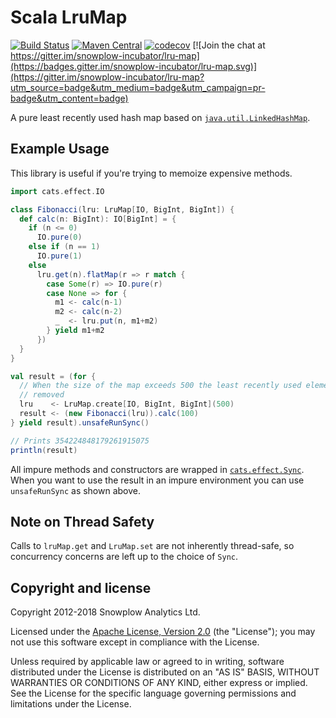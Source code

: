 # Scala LruMap

[![Build Status](https://api.travis-ci.org/snowplow-incubator/lru-map.svg)](https://travis-ci.org/snowplow-incubator/lru-map)
[![Maven Central](https://img.shields.io/maven-central/v/com.snowplowanalytics/lru-map_2.12.svg)](https://maven-badges.herokuapp.com/maven-central/com.snowplowanalytics/lru-map_2.12)
[![codecov](https://codecov.io/gh/snowplow-incubator/lru-map/branch/master/graph/badge.svg)](https://codecov.io/gh/snowplow-incubator/lru-map)
[![Join the chat at https://gitter.im/snowplow-incubator/lru-map](https://badges.gitter.im/snowplow-incubator/lru-map.svg)](https://gitter.im/snowplow-incubator/lru-map?utm_source=badge&utm_medium=badge&utm_campaign=pr-badge&utm_content=badge)

A pure least recently used hash map based on
[`java.util.LinkedHashMap`][linkedhashmap].

## Example Usage

This library is useful if you're trying to memoize expensive methods.

```scala
import cats.effect.IO

class Fibonacci(lru: LruMap[IO, BigInt, BigInt]) {
  def calc(n: BigInt): IO[BigInt] = {
    if (n <= 0)
      IO.pure(0)
    else if (n == 1)
      IO.pure(1)
    else
      lru.get(n).flatMap(r => r match {
        case Some(r) => IO.pure(r)
        case None => for {
          m1 <- calc(n-1)
          m2 <- calc(n-2)
          _  <- lru.put(n, m1+m2)
        } yield m1+m2
      })
  }
}

val result = (for {
  // When the size of the map exceeds 500 the least recently used element is
  // removed
  lru    <- LruMap.create[IO, BigInt, BigInt](500)
  result <- (new Fibonacci(lru)).calc(100)
} yield result).unsafeRunSync()

// Prints 354224848179261915075
println(result)
```

All impure methods and constructors are wrapped in [`cats.effect.Sync`][cats-sync].
When you want to use the result in an impure environment you can use
`unsafeRunSync` as shown above.

## Note on Thread Safety

Calls to `lruMap.get` and `LruMap.set` are not inherently thread-safe, so
concurrency concerns are left up to the choice of `Sync`.

## Copyright and license

Copyright 2012-2018 Snowplow Analytics Ltd.

Licensed under the [Apache License, Version 2.0][license] (the "License");
you may not use this software except in compliance with the License.

Unless required by applicable law or agreed to in writing, software
distributed under the License is distributed on an "AS IS" BASIS,
WITHOUT WARRANTIES OR CONDITIONS OF ANY KIND, either express or implied.
See the License for the specific language governing permissions and
limitations under the License.

[linkedhashmap]: https://docs.oracle.com/javase/7/docs/api/java/util/LinkedHashMap.html
[cats-sync]: https://typelevel.org/cats-effect/typeclasses/sync.html

[license]: http://www.apache.org/licenses/LICENSE-2.0
